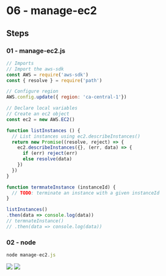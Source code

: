 # 06 - manage-ec2

## Steps
### 01 - manage-ec2.js
````js
// Imports
// Import the aws-sdk
const AWS = require('aws-sdk')
const { resolve } = require('path')

// Configure region
AWS.config.update({ region: 'ca-central-1'})

// Declare local variables
// Create an ec2 object
const ec2 = new AWS.EC2()

function listInstances () {
  // List instances using ec2.describeInstances()
  return new Promise((resolve, reject) => {
    ec2.describeInstances({}, (err, data) => {
      if (err) reject(err)
      else resolve(data)
    })
  })
}

function termnateInstance (instanceId) {
  // TODO: terminate an instance with a given instanceId
}

listInstances()
.then(data => console.log(data))
// termnateInstance()
// .then(data => console.log(data))
````

### 02 - node
````js
node manage-ec2.js
````
[<img src="https://i.imgur.com/JOl5rmI.png">](https://i.imgur.com/JOl5rmI.png)
[<img src="https://i.imgur.com/hHEyPhr.png">](https://i.imgur.com/hHEyPhr.png)
